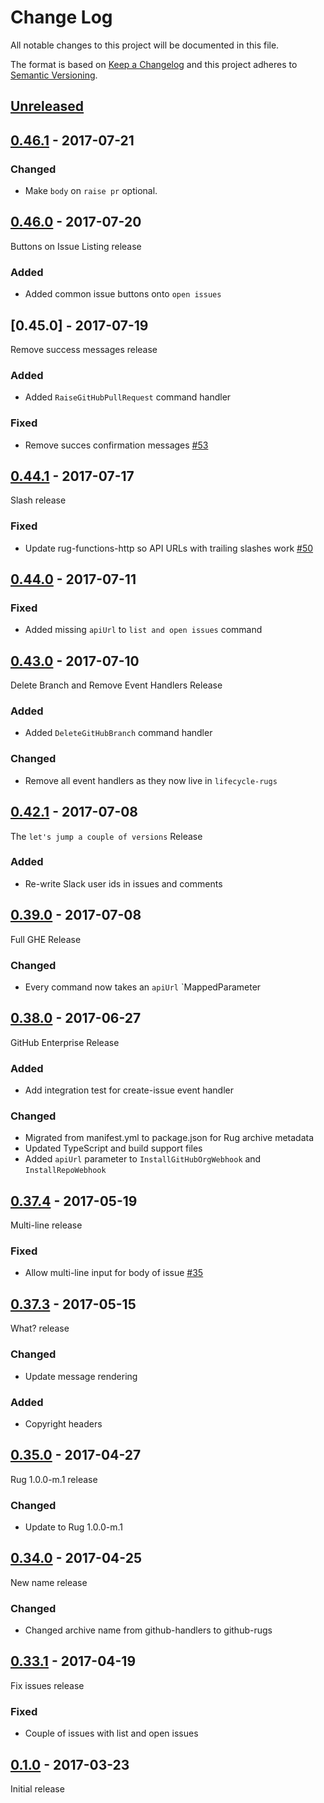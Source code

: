# Change Log

All notable changes to this project will be documented in this file.

The format is based on [Keep a Changelog](http://keepachangelog.com/)
and this project adheres to [Semantic Versioning](http://semver.org/).

## [Unreleased]

[Unreleased]: https://github.com/atomist/github-rugs/compare/0.46.1...HEAD

## [0.46.1] - 2017-07-21

[0.46.1]: https://github.com/atomist/github-rugs/compare/0.46.0...0.46.1

### Changed

-   Make `body` on `raise pr` optional.

## [0.46.0] - 2017-07-20

[0.46.0]: https://github.com/atomist/github-rugs/compare/0.45.0...0.46.0

Buttons on Issue Listing release

### Added

-   Added common issue buttons onto `open issues`

## [0.45.0] - 2017-07-19

[0.45.1]: https://github.com/atomist/github-rugs/compare/0.44.1...0.45.0

Remove success messages release

### Added

-   Added `RaiseGitHubPullRequest` command handler

### Fixed

-   Remove succes confirmation messages [#53][53]

[53]: https://github.com/atomist/github-rugs/issues/53

## [0.44.1] - 2017-07-17

[0.44.1]: https://github.com/atomist/github-rugs/compare/0.44.0...0.44.1

Slash release

### Fixed

-   Update rug-functions-http so API URLs with trailing slashes
    work [#50][50]

[50]: https://github.com/atomist/github-rugs/issues/50

## [0.44.0] - 2017-07-11

[0.44.0]: https://github.com/atomist/github-rugs/compare/0.43.0...0.44.0

### Fixed

-   Added missing `apiUrl` to `list and open issues` command

## [0.43.0] - 2017-07-10

[0.43.0]: https://github.com/atomist/github-rugs/compare/0.42.1...0.43.0

Delete Branch and Remove Event Handlers Release

### Added

-   Added `DeleteGitHubBranch` command handler

### Changed

-   Remove all event handlers as they now live in `lifecycle-rugs`

## [0.42.1] - 2017-07-08

[0.42.1]: https://github.com/atomist/github-rugs/compare/0.42.0...0.42.1

The `let's jump a couple of versions` Release

### Added

-   Re-write Slack user ids in issues and comments

## [0.39.0] - 2017-07-08

[0.39.0]: https://github.com/atomist/github-rugs/compare/0.38.0...0.39.0

Full GHE Release

### Changed

-   Every command now takes an `apiUrl` `MappedParameter

## [0.38.0] - 2017-06-27

[0.38.0]: https://github.com/atomist/github-rugs/compare/0.37.4...0.38.0

GitHub Enterprise Release

### Added

-   Add integration test for create-issue event handler

### Changed

-   Migrated from manifest.yml to package.json for Rug archive
    metadata
-   Updated TypeScript and build support files
-   Added `apiUrl` parameter to `InstallGitHubOrgWebhook` and `InstallRepoWebhook`

## [0.37.4] - 2017-05-19

[0.37.4]: https://github.com/atomist/github-rugs/compare/0.37.3...0.37.4

Multi-line release

### Fixed

-   Allow multi-line input for body of issue [#35][35]

[35]: https://github.com/atomist/github-rugs/issues/35

## [0.37.3] - 2017-05-15

[0.37.3]: https://github.com/atomist/github-rugs/compare/0.35.0...0.37.3

What? release

### Changed

-   Update message rendering

### Added

-   Copyright headers

## [0.35.0] - 2017-04-27

[0.35.0]: https://github.com/atomist/github-rugs/compare/0.34.0...0.35.0

Rug 1.0.0-m.1 release

### Changed

-   Update to Rug 1.0.0-m.1

## [0.34.0] - 2017-04-25

[0.34.0]: https://github.com/atomist/github-rugs/compare/0.33.1...0.34.0

New name release

### Changed

-   Changed archive name from github-handlers to github-rugs

## [0.33.1] - 2017-04-19

[0.33.1]: https://github.com/atomist/github-rugs/compare/0.33.0...0.33.1

Fix issues release

### Fixed

-   Couple of issues with list and open issues

## [0.1.0] - 2017-03-23

[0.1.0]: https://github.com/atomist/github-rugs/tree/0.1.0

Initial release
